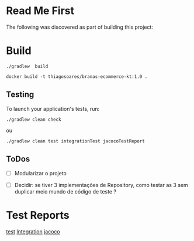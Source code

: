 # Read Me First
The following was discovered as part of building this project:


# Build
```shell
./gradlew  build
```

```shell
docker build -t thiagosoares/branas-ecommerce-kt:1.0 .
```


## Testing

To launch your application's tests, run:


```
./gradlew clean check
```

ou

```
./gradlew clean test integrationTest jacocoTestReport
```


## ToDos

- [ ] Modularizar o projeto
- [ ] Decidir: se tiver 3 implementações de Repository, como testar as 3 sem duplicar meio mundo de código de teste ?



# Test Reports

[test](build/reports/tests/test/index.html)
[Integration](build/reports/tests/integrationTest/index.html)
[jacoco](/build/jacocoHtml/index.html)

